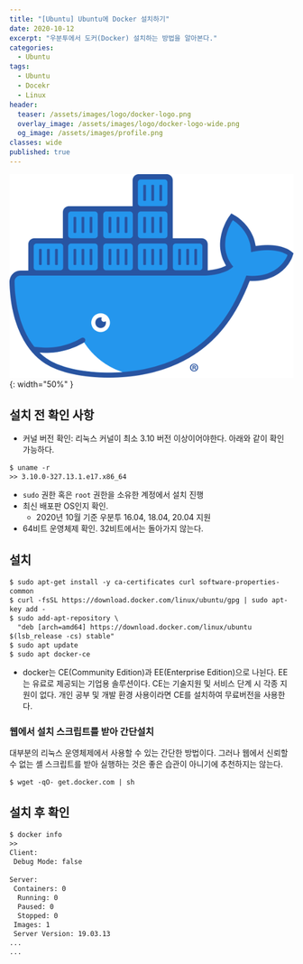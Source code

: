```yaml
---
title: "[Ubuntu] Ubuntu에 Docker 설치하기"
date: 2020-10-12
excerpt: "우분투에서 도커(Docker) 설치하는 방법을 알아본다."
categories:
  - Ubuntu
tags:
  - Ubuntu
  - Docekr
  - Linux
header:
  teaser: /assets/images/logo/docker-logo.png
  overlay_image: /assets/images/logo/docker-logo-wide.png
  og_image: /assets/images/profile.png
classes: wide
published: true
---
```

![](/assets/images/logo/docker-logo.png){: width="50%" }
## 설치 전 확인 사항
- 커널 버전 확인: 리눅스 커널이 최소 3.10 버전 이상이어야한다. 아래와 같이 확인 가능하다.
```shell
$ uname -r
>> 3.10.0-327.13.1.e17.x86_64
``` 

- `sudo` 권한 혹은 `root` 권한을 소유한 계정에서 설치 진행
- 최신 배포판 OS인지 확인.
  - 2020년 10월 기준 우분투 16.04, 18.04, 20.04 지원
- 64비트 운영체제 확인. 32비트에서는 돌아가지 않는다. 

## 설치
```shell
$ sudo apt-get install -y ca-certificates curl software-properties-common
$ curl -fsSL https://download.docker.com/linux/ubuntu/gpg | sudo apt-key add -
$ sudo add-apt-repository \
  "deb [arch=amd64] https://download.docker.com/linux/ubuntu $(lsb_release -cs) stable"
$ sudo apt update
$ sudo apt docker-ce
```
- docker는 CE(Community Edition)과 EE(Enterprise Edition)으로 나뉜다. EE는 유료로 제공되는 기업용 솔루션이다.
  CE는 기술지원 및 서비스 단계 시 각종 지원이 없다. 개인 공부 및 개발 환경 사용이라면 CE를 설치하여 무료버전을 사용한다. 
  
### 웹에서 설치 스크립트를 받아 간단설치
대부분의 리눅스 운영체제에서 사용할 수 있는 간단한 방법이다. 그러나 웹에서 신뢰할 수 없는 셸 스크립트를 받아 실행하는 것은 좋은 습관이 
아니기에 추천하지는 않는다.
```shell
$ wget -qO- get.docker.com | sh
```  
## 설치 후 확인
```shell
$ docker info
>>
Client:
 Debug Mode: false

Server:
 Containers: 0
  Running: 0
  Paused: 0
  Stopped: 0
 Images: 1
 Server Version: 19.03.13
...
...
```